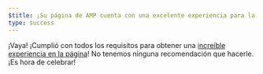 ```yaml
---
$title: ¡Su página de AMP cuenta con una excelente experiencia para la página!
type: success
---
```


¡Vaya! ¡Cumplió con todos los requisitos para obtener una [increíble experiencia en la página](https://developers.google.com/search/docs/guides/page-experience)! No tenemos ninguna recomendación que hacerle. ¡Es hora de celebrar!

